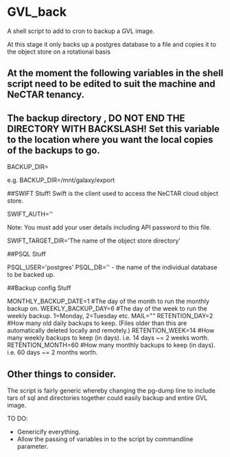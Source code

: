 # GVL_back
A shell script to add to cron to backup a GVL image.

At this stage it only backs up a postgres database to a file and copies it to the object store on a rotational basis

## At the moment the following variables in the shell script need to be edited to suit the machine and NeCTAR tenancy.


## The backup directory , DO NOT END THE DIRECTORY WITH BACKSLASH! Set this variable to the location where you want the local copies of the backups to go.
BACKUP_DIR=<path to backup directory>

e.g. BACKUP_DIR=/mnt/galaxy/export


##SWIFT Stuff! Swift is the client used to access the NeCTAR cloud object store.

SWIFT_AUTH='<path to open-rc.sh file for your tenancy>'

Note: You must add your user details including API password to this file.

SWIFT_TARGET_DIR='The name of the object store directory'


##PSQL Stuff

PSQL_USER='postgres'
PSQL_DB='<database name>' - the name of the individual database to be backed up.


##Backup config Stuff


MONTHLY_BACKUP_DATE=1 #The day of the month to run the monthly backup on.
WEEKLY_BACKUP_DAY=6 #The day of the week to run the weekly backup. 1=Monday, 2=Tuesday etc.
MAIL="<your email address>"
RETENTION_DAY=2 #How many old daily backups to keep. (Files older than this are automatically deleted locally and remotely.)
RETENTION_WEEK=14 #How many weekly backups to keep (in days). i.e. 14 days ~= 2 weeks worth.
RETENTION_MONTH=60 #How many monthly backups to keep (in days). i.e. 60 days ~= 2 months worth.

## Other things to consider.

The script is fairly generic whereby changing the pg-dump line to include tars of sql and directories together could easily backup and entire GVL image.

TO DO:

 - Genericify everything.
 - Allow the passing of variables in to the script by commandline parameter.
 
 

